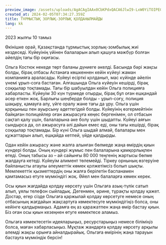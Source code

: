 ```yaml
---
preview_image: /assets/uploads/AgACAgIAAx0CbKPdxQACA6JlwI9-LxW0YiTOIPEGwd6oC2nxNwAC9OExG-qZCErDDyle2BhYiQEAAwIAA3kAAzQE
created_at: 2024-02-05T07:34:27.359Z
title: ТҰРМЫСТЫҚ ЗОРЛЫҚ-ЗОРЛЫҚ ҚОЛДАНЫЛМАЙДЫ
lang: kk
---
```


2023 жылғы 10 тамыз

Өкінішке орай, Қазақстанда тұрмыстық зорлық-зомбылық жиі кездеседі. Күйеуінің үйінен балаларын алып қашуға мәжбүр болған әйелдің тағы бір оқиғасы.

Ольга Костюк некеде төрт баланы дүниеге әкелді. Басында бәрі жақсы болды, бірақ отбасы Астанаға көшкеннен кейін күйеуі жаман компанияға араласады. Күйеуі есірткі қолданып, мас күйінде әйелін үнемі ұрып-соға бастаған. Алғашында Ольга күйеуін кешірді, бірақ соққылар тоқтамады. Тағы бір шабуылдан кейін Ольга полицияға хабарласты. Күйеуім 30 күн түрмеде отырды, бірақ бұл оған ешқандай әсер еткен жоқ. Барлығы шеңберде болды - ұрып-соғу, полиция шақыру, қамауға алу, үйге оралу және тағы да ұру. Ольга үшін қорқыныш пен ауырсыну әдеттегідей болды. Күйеуінің өзгермейтінін байқаған полицейлер оған ажырасуға кеңес бергенімен, ол отбасын сақтап қалу үшін, балаларына әке болу үшін шыдапты. Күйеуі аяғын сындырса да, ол ажырасуға әлі дайын емес еді, оны тағы кешірді, бірақ соққылар тоқтамады. Бір күні Ольга шыдай алмай, балалары мен құжаттарын алып, ешқайда кетпей, үйде қалдырды.

Одан кейін ажырасу және жалға алынған бөлмеде жаңа өмірдің қиын күндері болды. Оның күндері жұмыс пен балаларына қамқорлықпен өтеді. Оның табысы аз – ай сайынғы 80 000 теңгенің жартысы бөлме жалдауға кетеді. Күйеуім алимент төлемейді. Тіркеу орнының өзгеруіне байланысты атаулы әлеуметтік көмек қолжетімсіз болып шықты. Мемлекеттік қызметтердің оны жалға берілетін баспанамен қамтамасыз етуге мүмкіндігі жоқ. Әйел мен балаларға көмек керек.

Осы қиын жағдайда қолдау көрсету үшін Ольгаға азық-түлік сатып алып, ұялы телефон сыйладық. Дегенмен, әрине, тұрақты қолдау қажет. Достар, егер сізде Ольгаға қаржылай қолдау көрсетуге немесе оның отбасының жағдайын жақсартуға көмектесуге мүмкіндігіңіз болса, оны кейінге қалдырмаңыз. Адамға ең аз қаражатпен жаңа өмір бастау қиын. Біз оған осы қиын кезеңнен өтуге көмектесе аламыз.

Ольгаға көмектесетін идеяларыңыз, ресурстарыңыз немесе біліміңіз болса, маған хабарласыңыз. Мұқтаж жандарға қолдау көрсету арқылы әлемді жақсы орынға айналдырайық. Ольгаға өмірінің жаңа тарауын бастауға мүмкіндік берсін!

